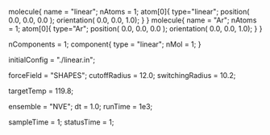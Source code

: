 molecule{
  name = "linear";
  nAtoms = 1;
  atom[0]{
     type="linear";
     position( 0.0, 0.0, 0.0 );
     orientation( 0.0, 0.0, 1.0);
  }
}
molecule{
  name = "Ar";
  nAtoms = 1;
  atom[0]{
     type="Ar";
     position( 0.0, 0.0, 0.0 );
     orientation( 0.0, 0.0, 1.0);
  }
}

nComponents = 1;
component{
  type = "linear";
  nMol = 1;
}

initialConfig = "./linear.in";

forceField = "SHAPES";
cutoffRadius = 12.0;
switchingRadius = 10.2;

targetTemp = 119.8;

ensemble = "NVE";
dt = 1.0;
runTime = 1e3;

sampleTime = 1;
statusTime = 1;
